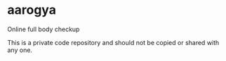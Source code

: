 # aarogya
Online full body checkup

This is a private code repository and should not be copied or shared with any one.
